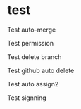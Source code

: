 # test

Test auto-merge

Test permission

Test delete branch

Test github auto delete

Test auto assign2

Test signning
